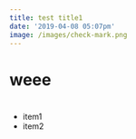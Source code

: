 ```yaml
---
title: test title1
date: '2019-04-08 05:07pm'
image: /images/check-mark.png
---
```

# weee

# 

* item1
* item2
